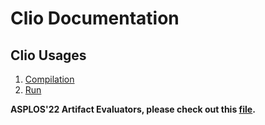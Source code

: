 # Clio Documentation

## Clio Usages

1. [Compilation](./compile.md)
2. [Run](./run.md)

**ASPLOS'22 Artifact Evaluators, please check out this [file](./asplos-ae.md).**
